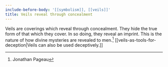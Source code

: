 ```yaml
---
include-before-body: '[[symbolism]], [[veils]]'
title: Veils reveal through concealment
---
```


Veils are coverings which reveal through concealment. They hide the true form of that which they cover. In so doing, they reveal an imprint. This is the nature of how divine mysteries are revealed to men.[^1] [[veils-as-tools-for-deception|Veils can also be used deceptively.]]

[^1]: Jonathan Pageau
